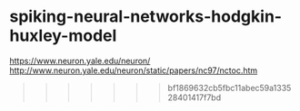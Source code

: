 
# spiking-neural-networks-hodgkin-huxley-model

https://www.neuron.yale.edu/neuron/
http://www.neuron.yale.edu/neuron/static/papers/nc97/nctoc.htm
>>>>>>> bf1869632cb5fbc11abec59a133528401417f7bd
